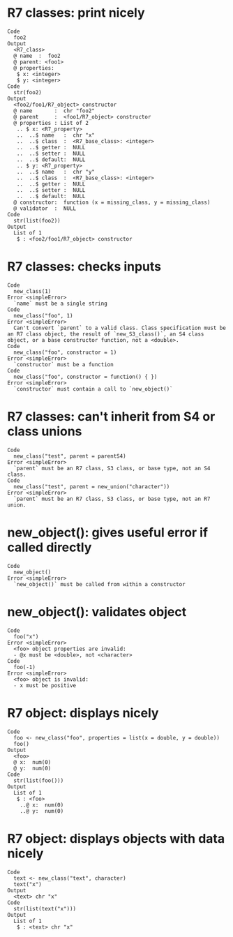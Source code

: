 # R7 classes: print nicely

    Code
      foo2
    Output
      <R7_class>
      @ name  :  foo2
      @ parent: <foo1>
      @ properties:
       $ x: <integer>
       $ y: <integer>
    Code
      str(foo2)
    Output
      <foo2/foo1/R7_object> constructor
      @ name       :  chr "foo2"
      @ parent     :  <foo1/R7_object> constructor
      @ properties : List of 2
       .. $ x: <R7_property> 
       ..  ..$ name   :  chr "x"
       ..  ..$ class  :  <R7_base_class>: <integer>
       ..  ..$ getter :  NULL
       ..  ..$ setter :  NULL
       ..  ..$ default:  NULL
       .. $ y: <R7_property> 
       ..  ..$ name   :  chr "y"
       ..  ..$ class  :  <R7_base_class>: <integer>
       ..  ..$ getter :  NULL
       ..  ..$ setter :  NULL
       ..  ..$ default:  NULL
      @ constructor:  function (x = missing_class, y = missing_class)  
      @ validator  :  NULL
    Code
      str(list(foo2))
    Output
      List of 1
       $ : <foo2/foo1/R7_object> constructor

# R7 classes: checks inputs

    Code
      new_class(1)
    Error <simpleError>
      `name` must be a single string
    Code
      new_class("foo", 1)
    Error <simpleError>
      Can't convert `parent` to a valid class. Class specification must be an R7 class object, the result of `new_S3_class()`, an S4 class object, or a base constructor function, not a <double>.
    Code
      new_class("foo", constructor = 1)
    Error <simpleError>
      `constructor` must be a function
    Code
      new_class("foo", constructor = function() { })
    Error <simpleError>
      `constructor` must contain a call to `new_object()`

# R7 classes: can't inherit from S4 or class unions

    Code
      new_class("test", parent = parentS4)
    Error <simpleError>
      `parent` must be an R7 class, S3 class, or base type, not an S4 class.
    Code
      new_class("test", parent = new_union("character"))
    Error <simpleError>
      `parent` must be an R7 class, S3 class, or base type, not an R7 union.

# new_object(): gives useful error if called directly

    Code
      new_object()
    Error <simpleError>
      `new_object()` must be called from within a constructor

# new_object(): validates object

    Code
      foo("x")
    Error <simpleError>
      <foo> object properties are invalid:
      - @x must be <double>, not <character>
    Code
      foo(-1)
    Error <simpleError>
      <foo> object is invalid:
      - x must be positive

# R7 object: displays nicely

    Code
      foo <- new_class("foo", properties = list(x = double, y = double))
      foo()
    Output
      <foo>
      @ x:  num(0) 
      @ y:  num(0) 
    Code
      str(list(foo()))
    Output
      List of 1
       $ : <foo>
        ..@ x:  num(0) 
        ..@ y:  num(0) 

# R7 object: displays objects with data nicely

    Code
      text <- new_class("text", character)
      text("x")
    Output
      <text> chr "x"
    Code
      str(list(text("x")))
    Output
      List of 1
       $ : <text> chr "x"

